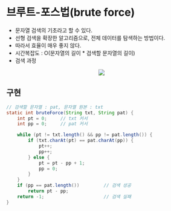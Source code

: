 # 브루트-포스법(brute force)
- 문자열 검색의 기초라고 할 수 있다.
- 선형 검색을 확장한 알고리즘으로, 전체 데이터를 탐색하는 방법이다.
- 따라서 효율이 매우 좋지 않다.
- 시간복잡도 : O(문자열의 길이 * 검색할 문자열의 길이)
- 검색 과정
<p align="center"><img src = "https://github.com/qlalzl9/TIL/blob/master/Algorithm/img/Brute_Force_1.jpg"></p>

## 구현
```java
// 검색할 문자열 : pat, 문자열 원본 : txt
static int bruteForce(String txt, String pat) {
	int pt = 0;		// txt 커서
	int pp = 0;		// pat 커서

	while (pt != txt.length() && pp != pat.length()) {
		if (txt.charAt(pt) == pat.charAt(pp)) {
			pt++;
			pp++;
		} else {
			pt = pt - pp + 1;
			pp = 0;
		}
	}
	if (pp == pat.length())			// 검색 성공
		return pt - pp;
	return -1;						// 검색 실패
}
```
